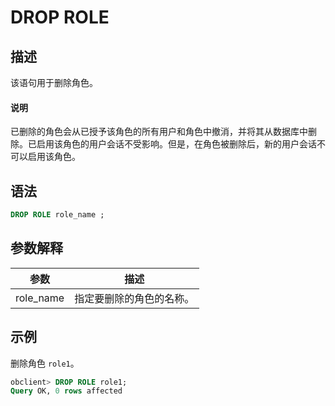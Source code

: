 # DROP ROLE

## 描述

该语句用于删除角色。

  <main id="notice" type='explain'>
    <h4>说明</h4>
    <p>已删除的角色会从已授予该角色的所有用户和角色中撤消，并将其从数据库中删除。已启用该角色的用户会话不受影响。但是，在角色被删除后，新的用户会话不可以启用该角色。</p>
  </main>

## 语法

```sql
DROP ROLE role_name ;
```

## 参数解释

|    参数     |      描述      |
|-----------|--------------|
| role_name | 指定要删除的角色的名称。 |

## 示例

删除角色 `role1`。

```sql
obclient> DROP ROLE role1;
Query OK, 0 rows affected
```
